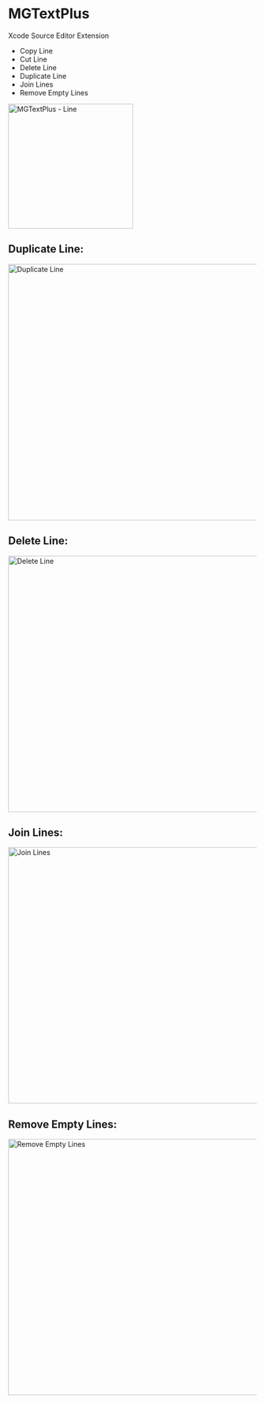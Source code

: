 # MGTextPlus
Xcode Source Editor Extension

- Copy Line
- Cut Line
- Delete Line
- Duplicate Line
- Join Lines
- Remove Empty Lines

<img width="253" alt="MGTextPlus - Line" src="https://cloud.githubusercontent.com/assets/6461902/20035369/1baff60c-a414-11e6-8a5d-ab6438f64ec5.png">

## Duplicate Line:

<img width="520" alt="Duplicate Line" src="https://cloud.githubusercontent.com/assets/6461902/20035422/a3da6f7e-a416-11e6-869f-d4a24bd0fc38.gif">

## Delete Line:

<img width="520" alt="Delete Line" src="https://cloud.githubusercontent.com/assets/6461902/20035421/a02b826e-a416-11e6-9459-0343b84fdf5c.gif">

## Join Lines:

<img width="520" alt="Join Lines" src="https://cloud.githubusercontent.com/assets/6461902/20035502/73a28c30-a419-11e6-9d71-96586e349b04.gif">

## Remove Empty Lines:

<img width="520" alt="Remove Empty Lines" src="https://cloud.githubusercontent.com/assets/6461902/20035485/ec00ab72-a418-11e6-8ee8-e46666ddd9fa.gif">
